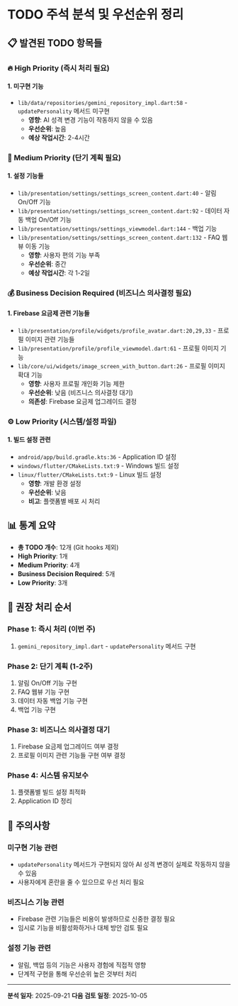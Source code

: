 # TODO 주석 분석 및 우선순위 정리

## 📋 발견된 TODO 항목들

### 🔥 High Priority (즉시 처리 필요)

#### 1. **미구현 기능**
- `lib/data/repositories/gemini_repository_impl.dart:58` - `updatePersonality` 메서드 미구현
  - **영향**: AI 성격 변경 기능이 작동하지 않을 수 있음
  - **우선순위**: 높음
  - **예상 작업시간**: 2-4시간

### 🚧 Medium Priority (단기 계획 필요)

#### 1. **설정 기능들**
- `lib/presentation/settings/settings_screen_content.dart:40` - 알림 On/Off 기능
- `lib/presentation/settings/settings_screen_content.dart:92` - 데이터 자동 백업 On/Off 기능
- `lib/presentation/settings/settings_viewmodel.dart:144` - 백업 기능
- `lib/presentation/settings/settings_screen_content.dart:132` - FAQ 웹뷰 이동 기능
  - **영향**: 사용자 편의 기능 부족
  - **우선순위**: 중간
  - **예상 작업시간**: 각 1-2일

### 💰 Business Decision Required (비즈니스 의사결정 필요)

#### 1. **Firebase 요금제 관련 기능들**
- `lib/presentation/profile/widgets/profile_avatar.dart:20,29,33` - 프로필 이미지 관련 기능들
- `lib/presentation/profile/profile_viewmodel.dart:61` - 프로필 이미지 기능
- `lib/core/ui/widgets/image_screen_with_button.dart:26` - 프로필 이미지 확대 기능
  - **영향**: 사용자 프로필 개인화 기능 제한
  - **우선순위**: 낮음 (비즈니스 의사결정 대기)
  - **의존성**: Firebase 요금제 업그레이드 결정

### ⚙️ Low Priority (시스템/설정 파일)

#### 1. **빌드 설정 관련**
- `android/app/build.gradle.kts:36` - Application ID 설정
- `windows/flutter/CMakeLists.txt:9` - Windows 빌드 설정
- `linux/flutter/CMakeLists.txt:9` - Linux 빌드 설정
  - **영향**: 개발 환경 설정
  - **우선순위**: 낮음
  - **비고**: 플랫폼별 배포 시 처리

## 📊 통계 요약

- **총 TODO 개수**: 12개 (Git hooks 제외)
- **High Priority**: 1개
- **Medium Priority**: 4개
- **Business Decision Required**: 5개
- **Low Priority**: 3개

## 🎯 권장 처리 순서

### Phase 1: 즉시 처리 (이번 주)
1. `gemini_repository_impl.dart` - `updatePersonality` 메서드 구현

### Phase 2: 단기 계획 (1-2주)
1. 알림 On/Off 기능 구현
2. FAQ 웹뷰 기능 구현
3. 데이터 자동 백업 기능 구현
4. 백업 기능 구현

### Phase 3: 비즈니스 의사결정 대기
1. Firebase 요금제 업그레이드 여부 결정
2. 프로필 이미지 관련 기능들 구현 여부 결정

### Phase 4: 시스템 유지보수
1. 플랫폼별 빌드 설정 최적화
2. Application ID 정리

## 🚨 주의사항

### 미구현 기능 관련
- `updatePersonality` 메서드가 구현되지 않아 AI 성격 변경이 실제로 작동하지 않을 수 있음
- 사용자에게 혼란을 줄 수 있으므로 우선 처리 필요

### 비즈니스 기능 관련
- Firebase 관련 기능들은 비용이 발생하므로 신중한 결정 필요
- 임시로 기능을 비활성화하거나 대체 방안 검토 필요

### 설정 기능 관련
- 알림, 백업 등의 기능은 사용자 경험에 직접적 영향
- 단계적 구현을 통해 우선순위 높은 것부터 처리

---

**분석 일자**: 2025-09-21
**다음 검토 일정**: 2025-10-05